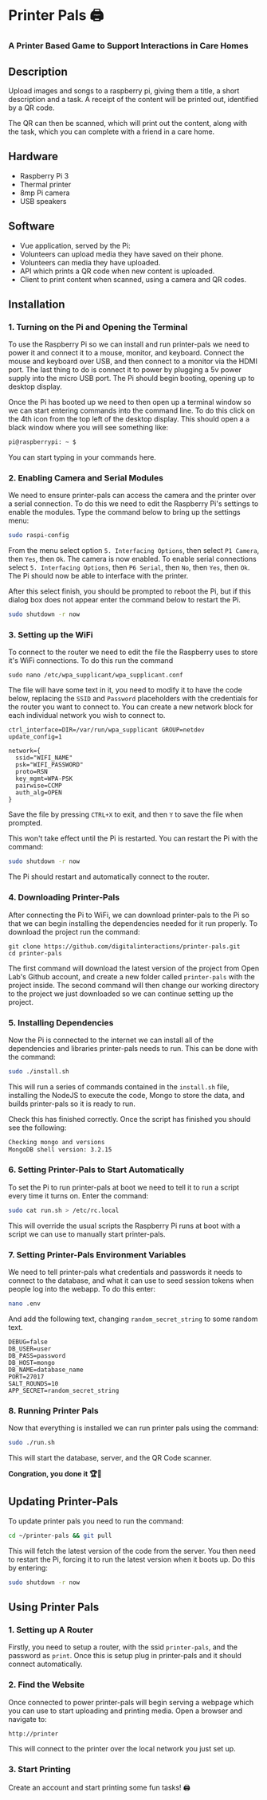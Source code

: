 # Printer Pals 🖨
### A Printer Based Game to Support Interactions in Care Homes

## Description
Upload images and songs to a raspberry pi, giving them a title, a short
description and a task. A receipt of the content will be printed out,
identified by a QR code.

The QR can then be scanned, which will print out the content, along with
the task, which you can complete with a friend in a care home.

## Hardware
- Raspberry Pi 3
- Thermal printer
- 8mp Pi camera
- USB speakers

## Software
- Vue application, served by the Pi:
 - Volunteers can upload media they have saved on their phone.
 - Volunteers can media they have uploaded.
- API which prints a QR code when new content is uploaded.
- Client to print content when scanned, using a camera and QR codes.

## Installation
### 1. Turning on the Pi and Opening the Terminal
To use the Raspberry Pi so we can install and run printer-pals we need
to power it and connect it to a mouse, monitor, and keyboard. Connect the
mouse and keyboard over USB, and then connect to a monitor via the HDMI
port. The last thing to do is connect it to power by plugging a 5v power
supply into the micro USB port. The Pi should begin booting, opening up
to desktop display.

Once the Pi has booted up we need to then open up a terminal window so we
can start entering commands into the command line. To do this click on the
4th icon from the top left of the desktop display. This should open a
a black window where you will see something like:
```bash
pi@raspberrypi: ~ $
```
You can start typing in your commands here.

### 2. Enabling Camera and Serial Modules
We need to ensure printer-pals can access the camera and the printer over
a serial connection. To do this we need to edit the Raspberry Pi's
settings to enable the modules. Type the command below to bring up the
settings menu:
```bash
sudo raspi-config
```
From the menu select option `5. Interfacing Options`, then select `P1
Camera`, then `Yes`, then `Ok`. The camera is now enabled. To enable
serial connections select `5. Interfacing Options`, then `P6 Serial`,
then `No`, then `Yes`, then `Ok`. The Pi should now be able to
interface with the printer.

After this select finish, you should be prompted to reboot the Pi, but
if this dialog box does not appear enter the command below to restart
the Pi.
```bash
sudo shutdown -r now
```

### 3. Setting up the WiFi
To connect to the router we need to edit the file the Raspberry uses to
store it's WiFi connections. To do this run the command
```
sudo nano /etc/wpa_supplicant/wpa_supplicant.conf
```
The file will have some text in it, you need to modify it to have the
code below, replacing the `SSID` and `Password` placeholders with
the credentials for the router you want to connect to. You can create a
new network block for each individual network you wish to connect to.
```
ctrl_interface=DIR=/var/run/wpa_supplicant GROUP=netdev
update_config=1

network={
  ssid="WIFI_NAME"
  psk="WIFI_PASSWORD"
  proto=RSN
  key_mgmt=WPA-PSK
  pairwise=CCMP
  auth_alg=OPEN
}
```

Save the file by pressing `CTRL+X` to exit, and then `Y` to save the
file when prompted.

This won't take effect until the Pi is restarted. You can restart the Pi
with the command:
```bash
sudo shutdown -r now
```
The Pi should restart and automatically connect to the router.

### 4. Downloading Printer-Pals
After connecting the Pi to WiFi, we can download printer-pals to the Pi
so that we can begin installing the dependencies needed for it run
properly. To download the project run the command:
```shell
git clone https://github.com/digitalinteractions/printer-pals.git
cd printer-pals
```
The first command will download the latest version of the project from
Open Lab's Github account, and create a new folder called `printer-pals`
with the project inside. The second command will then change our working
directory to the project we just downloaded so we can continue setting
up the project.

### 5. Installing Dependencies
Now the Pi is connected to the internet we can install all of the
dependencies and libraries printer-pals needs to run. This can be done
with the command:
```bash
sudo ./install.sh
```

This will run a series of commands contained in the `install.sh` file,
installing the NodeJS to execute the code, Mongo to store the data,
and builds printer-pals so it is ready to run.

Check this has finished correctly. Once the script has finished you should
see the following:
```bash
Checking mongo and versions
MongoDB shell version: 3.2.15

```

### 6. Setting Printer-Pals to Start Automatically
To set the Pi to run printer-pals at boot we need to tell it to run a
script every time it turns on. Enter the command:
```bash
sudo cat run.sh > /etc/rc.local
```
This will override the usual scripts the Raspberry Pi runs at boot with
a script we can use to manually start printer-pals.

### 7. Setting Printer-Pals Environment Variables
We need to tell printer-pals what credentials and passwords it needs to
connect to the database, and what it can use to seed session tokens when
people log into the webapp. To do this enter:
```bash
nano .env
```
And add the following text, changing `random_secret_string` to some
random text.
```env
DEBUG=false
DB_USER=user
DB_PASS=password
DB_HOST=mongo
DB_NAME=database_name
PORT=27017
SALT_ROUNDS=10
APP_SECRET=random_secret_string
```

### 8. Running Printer Pals
Now that everything is installed we can run printer pals using the
command:
```bash
sudo ./run.sh
```
This will start the database, server, and the QR Code scanner.

**Congration, you done it 🏆🎉**

## Updating Printer-Pals
To update printer pals you need to run the command:
```bash
cd ~/printer-pals && git pull
```
This will fetch the latest version of the code from the server. You then
need to restart the Pi, forcing it to run the latest version when it boots
up. Do this by entering:
```bash
sudo shutdown -r now
```

## Using Printer Pals
### 1. Setting up A Router
Firstly, you need to setup a router, with the ssid `printer-pals`, and the password as `print`. Once this is setup plug in printer-pals and it should connect automatically.

### 2. Find the Website
Once connected to power printer-pals will begin serving a webpage which you can use to start uploading and printing media. Open a browser and navigate to:
```bash
http://printer
```
This will connect to the printer over the local network you just set up.

### 3. Start Printing
Create an account and start printing some fun tasks! 🖨
